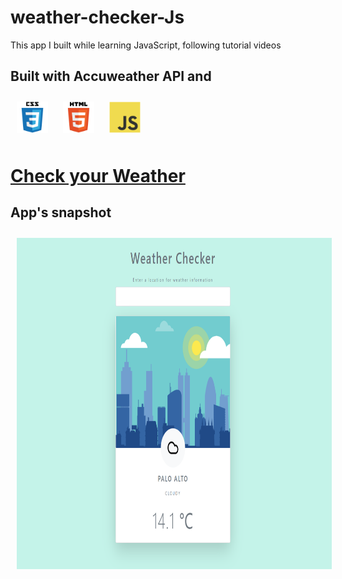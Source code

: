 # weather-checker-Js
This app I built while learning JavaScript, following tutorial videos

## Built with Accuweather API and

<div style="display: inline;"> 
  <img style="margin: 10px" src="https://raw.githubusercontent.com/devicons/devicon/master/icons/css3/css3-original-wordmark.svg" alt="CSS3" height="50" />  
  <img style="margin: 10px" src="https://raw.githubusercontent.com/devicons/devicon/master/icons/html5/html5-original-wordmark.svg" alt="HTML5" height="50" />
  <img style="margin: 10px" src="https://raw.githubusercontent.com/devicons/devicon/master/icons/javascript/javascript-original.svg" alt="JavaScript" height="50" />
</div>

# [Check your Weather](https://sayanpr8175.github.io/weather-checker-Js/)


## App's snapshot
<div align="center"> <img style="margin: 10px;"  src="https://github.com/sayanpr8175/weather-checker-Js/blob/68cb44b37f60baebf6155b765c85c51c85314711/weatherCheckerapp.PNG" alt="CSS3" height="530" width="830" />  </div>
